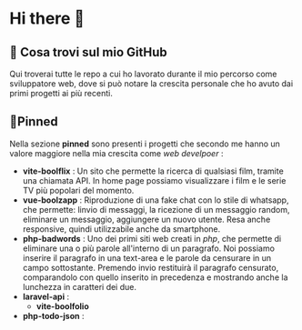 # Hi there 👋

## 📂 Cosa trovi sul mio GitHub
Qui troverai tutte le repo a cui ho lavorato durante il mio percorso come sviluppatore web, 
dove si può notare la crescita personale che ho avuto dai primi progetti ai più recenti.

## 📌Pinned
Nella sezione **pinned** sono presenti i progetti che secondo me hanno un valore maggiore nella mia crescita come *web develpoer* :
- **vite-boolflix** : Un sito che permette la ricerca di qualsiasi film, tramite una chiamata API. In home page possiamo visualizzare i film e le serie TV più popolari del momento.
- **vue-boolzapp** : Riproduzione di una fake chat con lo stile di whatsapp, che permette: linvio di messaggi, la ricezione di un messaggio random, eliminare un messaggio, aggiungere un nuovo utente. Resa anche responsive, quindi utilizzabile anche da smartphone.
- **php-badwords** : Uno dei primi siti web creati in *php*, che permette di eliminare una o più parole all'interno di un paragrafo. Noi possiamo inserire il paragrafo in una text-area e le parole da censurare in un campo sottostante. Premendo invio restituirà il paragrafo censurato, comparandolo con quello inserito in precedenza e mostrando anche la lunchezza in caratteri dei due. 
- **laravel-api** :
  - **vite-boolfolio**
- **php-todo-json** :
